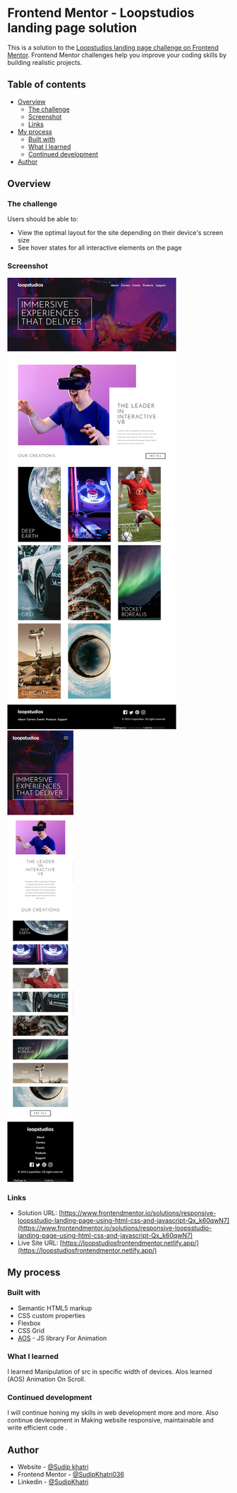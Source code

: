# Frontend Mentor - Loopstudios landing page solution

This is a solution to the [Loopstudios landing page challenge on Frontend Mentor](https://www.frontendmentor.io/challenges/loopstudios-landing-page-N88J5Onjw). Frontend Mentor challenges help you improve your coding skills by building realistic projects.

## Table of contents

- [Overview](#overview)
  - [The challenge](#the-challenge)
  - [Screenshot](#screenshot)
  - [Links](#links)
- [My process](#my-process)
  - [Built with](#built-with)
  - [What I learned](#what-i-learned)
  - [Continued development](#continued-development)
- [Author](#author)

## Overview

### The challenge

Users should be able to:

- View the optimal layout for the site depending on their device's screen size
- See hover states for all interactive elements on the page

### Screenshot

![](./images/desktopss.png)
![](./images/mobiless.png)

### Links

- Solution URL: [https://www.frontendmentor.io/solutions/responsive-loopsstudio-landing-page-using-html-css-and-javascript-Qx_k60qwN7](https://www.frontendmentor.io/solutions/responsive-loopsstudio-landing-page-using-html-css-and-javascript-Qx_k60qwN7)
- Live Site URL: [https://loopstudiosfrontendmentor.netlify.app/](https://loopstudiosfrontendmentor.netlify.app/)

## My process

### Built with

- Semantic HTML5 markup
- CSS custom properties
- Flexbox
- CSS Grid
- [AOS](https://michalsnik.github.io/aos/) - JS library For Animation

### What I learned

I learned Manipulation of src in specific width of devices. Alos learned (AOS) Animation On Scroll.

### Continued development

I will continue honing my skills in web development more and more. Also continue devleopment in Making website responsive, maintainable and write efficient code .

## Author

- Website - [@Sudip khatri](https://sudipkhatri.netlify.app/)
- Frontend Mentor - [@SudipKhatri036](https://www.frontendmentor.io/profile/SudipKhatri036)
- Linkedin - [@SudipKhatri](https://www.linkedin.com/in/sudip-khatri-a72a6a27b/)
